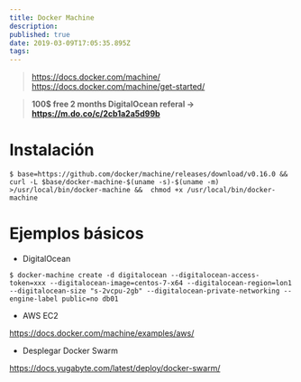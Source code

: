```yaml
---
title: Docker Machine
description: 
published: true
date: 2019-03-09T17:05:35.895Z
tags: 
---
```


> https://docs.docker.com/machine/
> https://docs.docker.com/machine/get-started/

> **100$ free 2 months DigitalOcean referal -> https://m.do.co/c/2cb1a2a5d99b**

# Instalación

`$ base=https://github.com/docker/machine/releases/download/v0.16.0 &&  curl -L $base/docker-machine-$(uname -s)-$(uname -m) >/usr/local/bin/docker-machine &&  chmod +x /usr/local/bin/docker-machine`

# Ejemplos básicos

- DigitalOcean

`$ docker-machine create -d digitalocean --digitalocean-access-token=xxx --digitalocean-image=centos-7-x64 --digitalocean-region=lon1 --digitalocean-size "s-2vcpu-2gb" --digitalocean-private-networking --engine-label public=no db01`

- AWS EC2

https://docs.docker.com/machine/examples/aws/

- Desplegar Docker Swarm

https://docs.yugabyte.com/latest/deploy/docker-swarm/